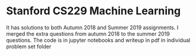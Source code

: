 # Stanford CS229 Machine Learning

It has solutions to both Autumn 2018 and Summer 2019 assignments. I merged the extra questions from autumn 2018 to the summer 2019 questions. The code is in jupyter notebooks and writeup in pdf in individual problem set folder
